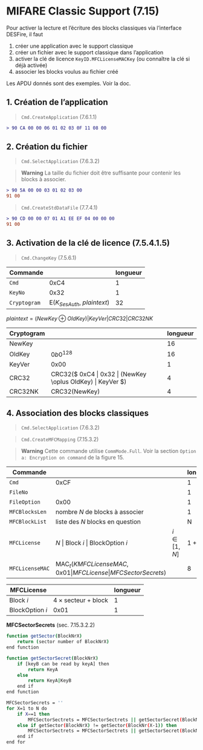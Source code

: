 # MIFARE Classic Support (7.15)

Pour activer la lecture et l’écriture des blocks classiques via l’interface DESFire, il faut

1. créer une application avec le support classique
2. créer un fichier avec le support classique dans l’application
3. activer la clé de licence `KeyID.MFCLicenseMACKey` (ou connaître la clé si déjà activée)
4. associer les blocks voulus au fichier créé

Les APDU donnés sont des exemples. Voir la doc.

## 1. Création de l’application

> `Cmd.CreateApplication` (7.6.1.1)

```diff
> 90 CA 00 00 06 01 02 03 0F 11 08 00
```

## 2. Création du fichier

> `Cmd.SelectApplication` (7.6.3.2)

> **Warning** La taille du fichier doit être suffisante pour contenir les blocks à associer.

```diff
> 90 5A 00 00 03 01 02 03 00
91 00
```

> `Cmd.CreateStdDataFile` (7.7.4.1)

```diff
> 90 CD 00 00 07 01 A1 EE EF 04 00 00 00
91 00
```

## 3. Activation de la clé de licence (7.5.4.1.5)

> `Cmd.ChangeKey` (7.5.6.1)

| Commande     |                               | longueur |
| ------------ | ----------------------------- | -------- |
| `Cmd`        | 0xC4                          | 1        |
| `KeyNo`      | 0x32                          | 1        |
| `Cryptogram` | E($K_{SesAuth}$, $plaintext$) | 32       |

$plaintext = (NewKey \oplus OldKey) | KeyVer | CRC32 | CRC32NK$

| Cryptogram |                                                              | longueur |
| ---------- | ------------------------------------------------------------ | -------- |
| NewKey     |                                                              | 16       |
| OldKey     | $0b0^{128}$                                                  | 16       |
| KeyVer     | 0x00                                                         | 1        |
| CRC32      | CRC32($ 0xC4  \| 0x32 \| (NewKey \oplus OldKey) \| KeyVer $) | 4        |
| CRC32NK    | CRC32(NewKey)                                                | 4        |

## 4. Association des blocks classiques

> `Cmd.SelectApplication` (7.6.3.2)

> `Cmd.CreateMFCMapping` (7.15.3.2)

> **Warning** Cette commande utilise `CommMode.Full`. Voir la section `Option a: Encryption on command` de la figure 15.

| Commande        |                                                                    |                | longueur |
| --------------- | ------------------------------------------------------------------ | -------------- | -------- |
| `Cmd`           | 0xCF                                                               |                | 1        |
| `FileNo`        |                                                                    |                | 1        |
| `FileOption`    | 0x00                                                               |                | 1        |
| `MFCBlocksLen`  | nombre $N$ de blocks à associer                                    |                | 1        |
| `MFCBlockList`  | liste des $N$ blocks en question                                   |                | N        |
| `MFCLicense`    | $N$ \| Block $i$ \| BlockOption $i$                                | $i \in [1, N]$ | 1 + 2N   |
| `MFCLicenseMAC` | $\text{MAC}_t(KMFCLicenseMAC, 0x01\|MFCLicense\|MFCSectorSecrets)$ |                | 8        |

| MFCLicense      |                                          | longueur |
| --------------- | ---------------------------------------- | -------- |
| Block $i$       | $4 \times \text{secteur} + \text{block}$ | 1        |
| BlockOption $i$ | 0x01                                     | 1        |

**MFCSectorSecrets** (sec. 7.15.3.2.2)

```sh
function getSector(BlockNrX)
    return (sector number of BlockNrX)
end function

function getSectorSecret(BlockNrX)
    if [keyB can be read by keyA] then
        return KeyA
    else
        return KeyA|KeyB
    end if
end function

MFCSectorSecrets = ''
for X=1 to N do
    if X==1 then
        MFCSectorSectrets = MFCSectorSectrets || getSectorSecret(BlockNrX)
    else if getSector(BlockNrX) != getSector(BlockNr(X-1)) then
        MFCSectorSectrets = MFCSectorSectrets || getSectorSecret(BlockNrX)
    end if
end for
```
